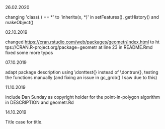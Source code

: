 26.02.2020

changing 'class(.) == *' to 'inherits(x, *)' in setFeatures(), getHistory() and makeObject()

02.10.2019

changed https://cran.rstudio.com/web/packages/geometr/index.html to ht  tps://CRAN.R-project.org/package=geometr at line 23 in README.Rmd
fixed some more typos

07.10.2019

adapt package description
using \donttest{} instead of \dontrun{}, testing the functions manually (and fixing an issue in gc_grob() I saw due to this) 

11.10.2019

include Dan Sunday as copyright holder for the point-in-polygon algorithm in DESCRIPTION and geometr.Rd

14.10.2019

Title case for title.
